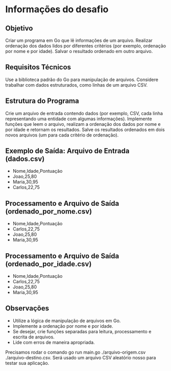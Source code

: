# Informações do desafio

## Objetivo

Criar um programa em Go que lê informações de um arquivo. Realizar ordenação dos dados lidos por diferentes critérios (por exemplo, ordenação por nome e por idade). Salvar o resultado ordenado em outro arquivo.

## Requisitos Técnicos

Use a biblioteca padrão do Go para manipulação de arquivos. Considere trabalhar com dados estruturados, como linhas de um arquivo CSV.

## Estrutura do Programa

Crie um arquivo de entrada contendo dados (por exemplo, CSV, cada linha representando uma entidade com algumas informações).
Implemente funções que leem o arquivo, realizam a ordenação dos dados por nome e por idade e retornam os resultados.
Salve os resultados ordenados em dois novos arquivos (um para cada critério de ordenação).

## Exemplo de Saída: Arquivo de Entrada (dados.csv)

- Nome,Idade,Pontuação
- Joao,25,80
- Maria,30,95
- Carlos,22,75

## Processamento e Arquivo de Saída (ordenado_por_nome.csv)

- Nome,Idade,Pontuação
- Carlos,22,75
- Joao,25,80
- Maria,30,95

## Processamento e Arquivo de Saída (ordenado_por_idade.csv)

- Nome,Idade,Pontuação
- Carlos,22,75
- Joao,25,80
- Maria,30,95

## Observações

- Utilize a lógica de manipulação de arquivos em Go.
- Implemente a ordenação por nome e por idade.
- Se desejar, crie funções separadas para leitura, processamento e escrita de arquivos.
- Lide com erros de maneira apropriada.

Precisamos rodar o comando go run main.go ./arquivo-origem.csv ./arquivo-destino.csv. Será usado um arquivo CSV aleatório nosso para testar sua aplicação.
